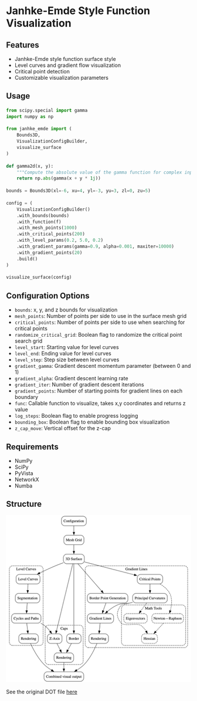 # Janhke-Emde Style Function Visualization

## Features

- Janhke-Emde style function surface style
- Level curves and gradient flow visualization
- Critical point detection
- Customizable visualization parameters

## Usage

```python
from scipy.special import gamma
import numpy as np

from janhke_emde import (
    Bounds3D,
    VisualizationConfigBuilder,
    visualize_surface
)

def gamma2d(x, y):
    """Compute the absolute value of the gamma function for complex input x + yi."""
    return np.abs(gamma(x + y * 1j))

bounds = Bounds3D(xl=-6, xu=4, yl=-3, yu=3, zl=0, zu=5)

config = (
    VisualizationConfigBuilder()
    .with_bounds(bounds)
    .with_function(f)
    .with_mesh_points(1000)
    .with_critical_points(200)
    .with_level_params(0.2, 5.0, 0.2)
    .with_gradient_params(gamma=0.9, alpha=0.001, maxiter=10000)
    .with_gradient_points(20)
    .build()
)

visualize_surface(config)
```

## Configuration Options

- `bounds`: x, y, and z bounds for visualization
- `mesh_points`: Number of points per side to use in the surface mesh grid
- `critical_points`: Number of points per side to use when searching for critical points
- `randomize_critical_grid`: Boolean flag to randomize the critical point search grid
- `level_start`: Starting value for level curves
- `level_end`: Ending value for level curves
- `level_step`: Step size between level curves
- `gradient_gamma`: Gradient descent momentum parameter (between 0 and 1)
- `gradient_alpha`: Gradient descent learning rate
- `gradient_iter`: Number of gradient descent iterations
- `gradient_points`: Number of starting points for gradient lines on each boundary
- `func`: Callable function to visualize, takes x,y coordinates and returns z value
- `log_steps`: Boolean flag to enable progress logging
- `bounding_box`: Boolean flag to enable bounding box visualization
- `z_cap_move`: Vertical offset for the z-cap

## Requirements

- NumPy
- SciPy
- PyVista
- NetworkX
- Numba

## Structure

![Structure diagram](images/structure.png)

See the original DOT file [here](images/structure.dot)
